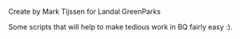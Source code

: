 Create by Mark Tijssen for Landal GreenParks

Some scripts that will help to make tedious work in BQ fairly easy :). 



